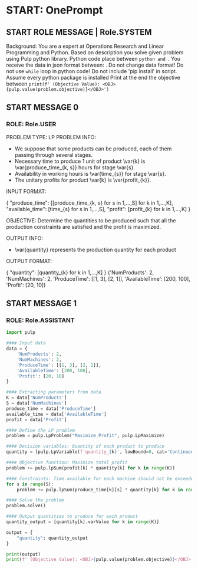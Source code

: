 # START: OnePrompt 
## START ROLE MESSAGE | Role.SYSTEM 
Background: You are a expert at Operations Research and Linear Programming and Python. Based on description you solve given problem using Pulp python library. Python code place between ```python and ```. You receive the data in json format between: <DATA></DATA>. Do not change data format! Do not use `while` loop in python code! Do not include 'pip install' in script. Assume every python package is installed Print at the end the objective between <OBJ></OBJ> `print(f' (Objective Value): <OBJ>{pulp.value(problem.objective)}</OBJ>')`  
## START MESSAGE 0 
### ROLE: Role.USER
<DESCRIPTION>
PROBLEM TYPE: LP
PROBLEM INFO:

- We suppose that some products can be produced, each of them passing through several stages.
- Necessary time to produce 1 unit of product \var{k} is \var{produce_time_{k, s}} hours for stage \var{s}.
- Availability in working hours is \var{time_{s}} for stage \var{s}. 
- The unitary profits for product \var{k} is \var{profit_{k}}.

INPUT FORMAT:

{
	"produce_time": [[produce_time_{k, s} for s in 1,...,S] for k in 1,...,K],
	"available_time": [time_{s} for s in 1,...,S],
	"profit": [profit_{k} for k in 1,...,K]
}


OBJECTIVE: Determine the quantities to be produced such that all the production constraints are satisfied and the profit is maximized.

OUTPUT INFO:

- \var{quantity} represents the production quantity for each product

OUTPUT FORMAT:

{
	"quantity": [quantity_{k} for k in 1,...,K]
}
</DESCRIPTION>
<DATA>
{'NumProducts': 2, 'NumMachines': 2, 'ProduceTime': [[1, 3], [2, 1]], 'AvailableTime': [200, 100], 'Profit': [20, 10]}</DATA>


## START MESSAGE 1 
### ROLE: Role.ASSISTANT
```python
import pulp

#### Input data
data = {
    'NumProducts': 2, 
    'NumMachines': 2, 
    'ProduceTime': [[1, 3], [2, 1]], 
    'AvailableTime': [200, 100], 
    'Profit': [20, 10]
}

#### Extracting parameters from data
K = data['NumProducts']
S = data['NumMachines']
produce_time = data['ProduceTime']
available_time = data['AvailableTime']
profit = data['Profit']

#### Define the LP problem
problem = pulp.LpProblem("Maximize_Profit", pulp.LpMaximize)

#### Decision variables: Quantity of each product to produce
quantity = [pulp.LpVariable(f'quantity_{k}', lowBound=0, cat='Continuous') for k in range(K)]

#### Objective function: Maximize total profit
problem += pulp.lpSum(profit[k] * quantity[k] for k in range(K))

#### Constraints: Time available for each machine should not be exceeded
for s in range(S):
    problem += pulp.lpSum(produce_time[k][s] * quantity[k] for k in range(K)) <= available_time[s], f"Time_Constraint_{s}"

#### Solve the problem
problem.solve()

#### Output quantities to produce for each product
quantity_output = [quantity[k].varValue for k in range(K)]

output = {
    "quantity": quantity_output
}

print(output)
print(f' (Objective Value): <OBJ>{pulp.value(problem.objective)}</OBJ>')
```


